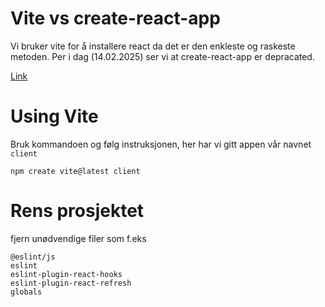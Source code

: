 # Vite vs create-react-app
Vi bruker vite for å installere react da det er den enkleste og raskeste metoden. Per i dag (14.02.2025) ser vi at create-react-app er depracated.

[Link](https://react.dev/blog/2025/02/14/sunsetting-create-react-app)

# Using Vite
Bruk kommandoen og følg instruksjonen, her har vi gitt appen vår navnet `client`
```
npm create vite@latest client
```

# Rens prosjektet
fjern unødvendige filer som f.eks

```
@eslint/js
eslint
eslint-plugin-react-hooks
eslint-plugin-react-refresh
globals
```